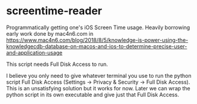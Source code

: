# screentime-reader

Programmatically getting one's iOS Screen Time usage. Heavily borrowing early work done by mac4n6.com in https://www.mac4n6.com/blog/2018/8/5/knowledge-is-power-using-the-knowledgecdb-database-on-macos-and-ios-to-determine-precise-user-and-application-usage

This script needs Full Disk Access to run.

I believe you only need to give whatever terminal you use to run the python script Full Disk Access (Settings -> Privacy & Security -> Full Disk Access). This is an unsatisfying solution but it works for now. Later we can wrap the python script in its own executable and give just that Full Disk Access.
